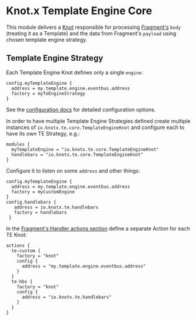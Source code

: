 # Knot.x Template Engine Core

This module delivers a [Knot](https://github.com/Knotx/knotx-fragments-handler/tree/master/api#knot)
responsible for processing [Fragment's](https://github.com/Knotx/knotx-fragment-api#knotx-fragment-api)
`body` (treating it as a Template) and the data from Fragment's `payload` using chosen
template engine strategy.

## Template Engine Strategy
Each Template Engine Knot defines only a single `engine`:
```hocon
config.myTemplateEngine {
  address = my.template.engine.eventbus.address
  factory = myTeEngineStrategy
}
```
See the [configuration docs](https://github.com/Knotx/knotx-template-engine/blob/master/core/docs/asciidoc/dataobjects.adoc)
for detailed configuration options.

In order to have multiple Template Engine Strategies defined create multiple instances of `io.knotx.te.core.TemplateEngineKnot`
and configure each to have its own TE Strategy, e.g.:

```hocon
modules {
  myTemplateEngine = "io.knotx.te.core.TemplateEngineKnot"
  handlebars = "io.knotx.te.core.TemplateEngineKnot"
}
```

Configure it to listen on some `address` and other things:
```hocon
config.myTemplateEngine {
  address = my.template.engine.eventbus.address
  factory = myCustomEngine
}
config.handlebars {
   address = io.knotx.te.handlebars
   factory = handlebars
 }

```

In the [Fragment's Handler actions section](https://github.com/Knotx/knotx-fragments-handler/tree/master/core#actions) 
define a separate Action for each TE Knot:
```hocon
actions {
  te-custom {
    factory = "knot"
    config {
      address = "my.template.engine.eventbus.address"
    }
  }
  te-hbs {
    factory = "knot"
    config {
      address = "io.knotx.te.handlebars"
    }
  }
}
```
